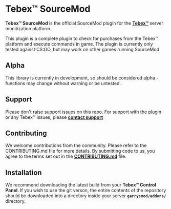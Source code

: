 # Tebex™ SourceMod
**Tebex™ SourceMod** is the official SourceMod plugin for the **[Tebex™](https://www.tebex.io)** server monitization platform.

This plugin is a complete plugin to check for purchases from the Tebex™ platform and execute commands in game. The plugin is currently only tested against CS:GO, but may work on other games running SourceMod

## Alpha
This library is currently in development, so should be considered alpha - functions may change without warning or be untested.

## Support
Please don't raise support issues on this repo. For support with the plugin or any Tebex™ issues, please **[contact support](http://help.buycraft.net)**

## Contributing
We welcome contributions from the community. Please refer to the CONTRIBUTING.md file for more details. By submitting code to us, you agree to the terms set out in the **[CONTRIBUTING.md](https://github.com/crashzk/Tebex-SourceMod/blob/master/CONTRIBUTING.md)** file.

## Installation
We recommend downloading the latest build from your **Tebex™ Control Panel**. If you wish to use the git verson, the entire contents of the repository should be downloaded into a directory inside your server **`garrysmod/addons/`** directory.
